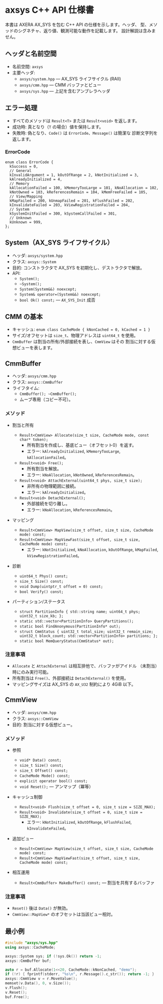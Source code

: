 # axsys C++ API 仕様書

本書は AXERA AX_SYS を包む C++ API の仕様を示します。ヘッダ、
型、メソッドのシグネチャ、返り値、観測可能な動作を記載します。
設計解説は含みません。

## ヘッダと名前空間
- 名前空間: `axsys`
- 主要ヘッダ:
  - `axsys/system.hpp` — AX_SYS ライフサイクル (RAII)
  - `axsys/cmm.hpp` — CMM バッファとビュー
  - `axsys/sys.hpp` — 上記を含むアンブレラヘッダ

## エラー処理
- すべてのメソッドは `Result<T>` または `Result<void>` を返します。
- 成功時: 真となり（`T` の場合）値を保持します。
- 失敗時: 偽となり、`Code()` は `ErrorCode`、`Message()` は簡潔な
  診断文字列を返します。

### ErrorCode
```
enum class ErrorCode {
  kSuccess = 0,
  // General
  kInvalidArgument = 1, kOutOfRange = 2, kNotInitialized = 3,
  kAlreadyInitialized = 4,
  // Memory
  kAllocationFailed = 100, kMemoryTooLarge = 101, kNoAllocation = 102,
  kNotOwned = 103, kReferencesRemain = 104, kMemFreeFailed = 105,
  // View/Mapping
  kMapFailed = 200, kUnmapFailed = 201, kFlushFailed = 202,
  kInvalidateFailed = 203, kViewRegistrationFailed = 204,
  // System
  kSystemInitFailed = 300, kSystemCallFailed = 301,
  // Unknown
  kUnknown = 999,
};
```

## System（AX_SYS ライフサイクル）
- ヘッダ: `axsys/system.hpp`
- クラス: `axsys::System`
- 目的: コンストラクタで AX_SYS を初期化し、デストラクタで解放。
- API:
  - `System();`
  - `~System();`
  - `System(System&&) noexcept;`
  - `System& operator=(System&&) noexcept;`
  - `bool Ok() const;` — `AX_SYS_Init` 成否

## CMM の基本
- キャッシュ: `enum class CacheMode { kNonCached = 0, kCached = 1 }`
- サイズ/オフセットは `size_t`、物理アドレスは `uint64_t` を使用。
- `CmmBuffer` は割当の所有/外部接続を表し、`CmmView` はその
  割当に対する仮想ビューを表します。

## CmmBuffer
- ヘッダ: `axsys/cmm.hpp`
- クラス: `axsys::CmmBuffer`
- ライフタイム:
  - `CmmBuffer(); ~CmmBuffer();`
  - ムーブ専用（コピー不可）。

### メソッド
- 割当と所有
  - `Result<CmmView> Allocate(size_t size, CacheMode mode, const char* token);`
    - 所有割当を作成し、基底ビュー（オフセット0）を返す。
    - エラー: `kAlreadyInitialized`, `kMemoryTooLarge`,
      `kAllocationFailed`。
  - `Result<void> Free();`
    - 所有割当を解放。
    - エラー: `kNoAllocation`, `kNotOwned`, `kReferencesRemain`。
  - `Result<void> AttachExternal(uint64_t phys, size_t size);`
    - 非所有の物理範囲に接続。
    - エラー: `kAlreadyInitialized`。
  - `Result<void> DetachExternal();`
    - 外部接続を切り離し。
    - エラー: `kNoAllocation`, `kReferencesRemain`。

- マッピング
  - `Result<CmmView> MapView(size_t offset, size_t size, CacheMode mode) const;`
  - `Result<CmmView> MapViewFast(size_t offset, size_t size, CacheMode mode) const;`
    - エラー: `kNotInitialized`, `kNoAllocation`, `kOutOfRange`,
      `kMapFailed`, `kViewRegistrationFailed`。

- 診断
  - `uint64_t Phys() const;`
  - `size_t Size() const;`
  - `void Dump(uintptr_t offset = 0) const;`
  - `bool Verify() const;`

- パーティション/ステータス
  - `struct PartitionInfo { std::string name; uint64_t phys; uint32_t size_kb; };`
  - `static std::vector<PartitionInfo> QueryPartitions();`
  - `static bool FindAnonymous(PartitionInfo* out);`
  - `struct CmmStatus { uint32_t total_size; uint32_t remain_size; uint32_t block_count; std::vector<PartitionInfo> partitions; };`
  - `static bool MemQueryStatus(CmmStatus* out);`

### 注意事項
- `Allocate` と `AttachExternal` は相互排他で、バッファがアイドル
  （未割当）時にのみ実行可能。
- 所有割当は `Free()`、外部接続は `DetachExternal()` を使用。
- マッピングサイズは AX_SYS の `AX_U32` 制約により 4GiB 以下。

## CmmView
- ヘッダ: `axsys/cmm.hpp`
- クラス: `axsys::CmmView`
- 目的: 割当に対する仮想ビュー。

### メソッド
- 参照
  - `void* Data() const;`
  - `size_t Size() const;`
  - `size_t Offset() const;`
  - `CacheMode Mode() const;`
  - `explicit operator bool() const;`
  - `void Reset();` — アンマップ（冪等）

- キャッシュ制御
  - `Result<void> Flush(size_t offset = 0, size_t size = SIZE_MAX);`
  - `Result<void> Invalidate(size_t offset = 0, size_t size = SIZE_MAX);`
    - エラー: `kNotInitialized`, `kOutOfRange`, `kFlushFailed`,
      `kInvalidateFailed`。

- 追加ビュー
  - `Result<CmmView> MapView(size_t offset, size_t size, CacheMode mode) const;`
  - `Result<CmmView> MapViewFast(size_t offset, size_t size, CacheMode mode) const;`

- 相互運用
  - `Result<CmmBuffer> MakeBuffer() const;` — 割当を共有するバッファ

### 注意事項
- `Reset()` 後は `Data()` が無効。
- `CmmView::MapView*` のオフセットは当該ビュー相対。

## 最小例
```cpp
#include "axsys/sys.hpp"
using axsys::CacheMode;

axsys::System sys; if (!sys.Ok()) return -1;
axsys::CmmBuffer buf;

auto r = buf.Allocate(1<<20, CacheMode::kNonCached, "demo");
if (!r) { fprintf(stderr, "%s\n", r.Message().c_str()); return -1; }
axsys::CmmView v = r.MoveValue();
memset(v.Data(), 0, v.Size());
v.Flush();
v.Reset();
buf.Free();
```

